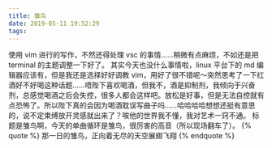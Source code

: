 ```yaml
---
title: 雏鸟
date: 2019-05-11 19:52:29
tags:
---
```

使用 vim 进行的写作，不然还得处理 vsc 的事情……稍微有点麻烦，不如还是把 terminal 的主题调整一下好了。
其实今天也没什么事情啦，linux 平台下的 md 编辑器应该有，但是我还是选择好好调教 vim，用好了很不错呢～突然思考了一下红酒好不好喝这种话题……唔陛下喜欢喝酒，但我不，酒是抑制剂，我倾向于兴奋剂，总感觉喝酒之后会失控，很多人都会这样吧。放松是好事，但是无法自控就有点恐怖了。所以陛下真的会因为喝酒耽误写曲子吗……哈哈哈哈想想还挺有意思的，说不定束缚放开灵感就出来了？唉他的世界我不懂，我对艺术一窍不通。
标题是雏鸟啊，今天的单曲循环是雏鸟，很厉害的高音（所以现场翻车了）。
{% quote %}
那一日的雏鸟，正向着无尽的天空展翅飞翔
{% endquote %}

